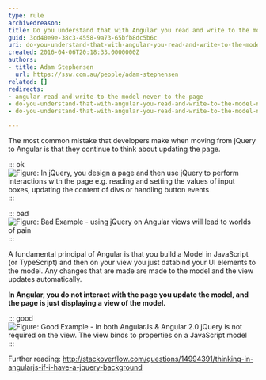 ```yaml
---
type: rule
archivedreason: 
title: Do you understand that with Angular you read and write to the model... never to the page? (a.k.a. Forget about jQuery)
guid: 3cd40e9e-38c3-4558-9a73-65bfb8dc5b6c
uri: do-you-understand-that-with-angular-you-read-and-write-to-the-model-never-to-the-page-a-k-a-forget-about-jquery
created: 2016-04-06T20:18:33.0000000Z
authors:
- title: Adam Stephensen
  url: https://ssw.com.au/people/adam-stephensen
related: []
redirects:
- angular-read-and-write-to-the-model-never-to-the-page
- do-you-understand-that-with-angular-you-read-and-write-to-the-model-never-to-the-page-aka-forget-about-jquery
- do-you-understand-that-with-angular-you-read-and-write-to-the-model-never-to-the-page-(a-k-a-forget-about-jquery)

---
```


The most common mistake that developers make when moving from jQuery to Angular is that they continue to think about updating the page.

<!--endintro-->


::: ok  
![Figure: In jQuery, you design a page and then use jQuery to perform interactions with the page e.g. reading and setting the values of input boxes, updating the content of divs or handling button events](understand-jquery.png)  
:::


::: bad  
![Figure: Bad Example - using jQuery on Angular views will lead to worlds of pain](understand-badcode.png)  
:::

A fundamental principal of Angular is that you build a Model in JavaScript (or TypeScript) and then on your view you just databind your UI elements to the model. Any changes that are made are made to the model and the view updates automatically.

**In Angular, you do not interact with the page you update the model, and the page is just displaying a view of the model.**


::: good  
![Figure: Good Example - In both AngularJs & Angular 2.0 jQuery is not required on the view. The view binds to properties on a JavaScript model](understand-goodcode.png)  
:::

Further reading: http://stackoverflow.com/questions/14994391/thinking-in-angularjs-if-i-have-a-jquery-background
